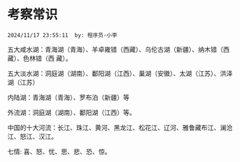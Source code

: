 # 考察常识
`2024/11/17 23:55:11  by: 程序员·小李`

五大咸水湖：青海湖（青海）、羊卓雍错（西藏）、乌伦古湖（新疆）、纳木错（西藏）、色林错（西藏）。

五大淡水湖：洞庭湖（湖南）、鄱阳湖（江西）、巢湖（安徽）、太湖（江苏）、洪泽湖（江苏）

内陆湖：青海湖（青海）、罗布泊（新疆）等

外流湖：洞庭湖（湖南）、鄱阳湖（江西）等。

中国的十大河流：长江、珠江、黄河、黑龙江、松花江、辽河、雅鲁藏布江、澜沧江、怒江、汉江。

七情: 喜、怒、忧、思、悲、恐、惊。